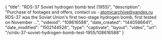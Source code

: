 {
    "title": "RDS-37 Soviet hydrogen bomb test (1955)",
    "description": "Purchase of footages and offers, contact us - atomicarchive@yandex.ru RDS-37 was the Soviet Union's first two-stage hydrogen bomb, first tested on November ...",
    "videoid": "108616588",
    "date_created": "1440586641",
    "date_modified": "1502144526",
    "type": "captivate",
    "layout": "video",
    "url": "\/v\/rds-37-soviet-hydrogen-bomb-test-1955\/108616588"
}
